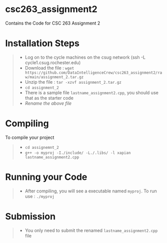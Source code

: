 # csc263_assignment2
Contains the Code for CSC 263 Assignment 2

# Installation Steps
> - Log on to the cycle machines on the csug network (ssh -L <username> cycle1.csug.rochester.edu)
> - Download the file : `wget https://github.com/DataIntelligenceCrew/csc263_assignment2/raw/main/assignment_2.tar.gz`
> - Unzip the file : `tar -xzvf assignment_2.tar.gz`
> - `cd assignment_2`
> - There is a sample file `lastname_assignment2.cpp`, you should use that as the starter code
> - *Rename the above file*
  
# Compiling
To compile your project
> - `cd assignemnt_2`
> - `g++ -o myproj -I./include/ -L./.libs/ -l xapian lastname_assignment2.cpp`

# Running your Code
> - After compiling, you will see a executable named `myproj`. To run use : `./myproj`
  
# Submission
> - You only need to submit the renamed `lastname_assignment2.cpp` file
